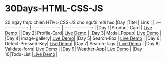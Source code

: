 # 30Days-HTML-CSS-JS

30 ngày thực chiến HTML-CSS-JS cho người mới học
|Day |Titel | Link |
| :-------------: | :-------------: | :-------------: |
|Day 1| Product-Card | [Live Demo](https://nguyenngoclam18t.github.io/30Days-HTML-CSS-JS/Product-Card) |
|Day 2| Profile-Card|  [Live Demo](https://nguyenngoclam18t.github.io/30Days-HTML-CSS-JS/Profile-Card) |
|Day 3| Modal_Popup| [Live Demo](https://nguyenngoclam18t.github.io/30Days-HTML-CSS-JS/Modal_Popup) |
|Day 4| image-gallery|  [Live Demo](https://nguyenngoclam18t.github.io/30Days-HTML-CSS-JS/image-gallery)| 
|Day 5| Search-Box | [Live Demo](https://nguyenngoclam18t.github.io/30Days-HTML-CSS-JS/Search-Box ) |
|Day 6| Detect-Pressed-Key| [Live Demo](https://nguyenngoclam18t.github.io/30Days-HTML-CSS-JS/Detect-Pressed-Key)| 
|Day 7| Search-Tags | [Live Demo](https://nguyenngoclam18t.github.io/30Days-HTML-CSS-JS/Search-Tags) |
|Day 8| Validate-form| [Live Demo](https://nguyenngoclam18t.github.io/30Days-HTML-CSS-JS/Validate-form) |
|Day 9| Weather-App| [Live Demo](https://nguyenngoclam18t.github.io/30Days-HTML-CSS-JS/Weather-App ) |
|Day 10|Todo-List |[Live Demo](https://nguyenngoclam18t.github.io/30Days-HTML-CSS-JS/Todo-List ) |
